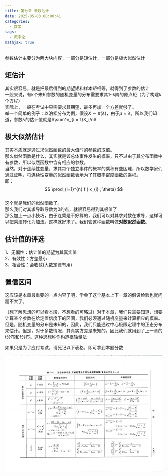 ```yaml
---  
title: 第七章 参数估计  
date: 2025-05-03 08:00:41  
categories:  
  - 数学  
tags:  
  - 概率论  
mathjax: true  
---  
```


参数估计主要分为两大块内容，一部分是矩估计，一部分是极大似然估计  
## 矩估计  
其实很容易，就是把最后得到的期望矩和样本矩相等，就得到了参数的估计  
一般来说，有k个未知参数的随机变量的分布需要求其1~k阶的原点矩（为了构建k个方程）  
实际上，一般在考试中只需要求其期望，最多再加一个方差就够了。  
举一个简单的例子：以泊松分布为例，假设$X\sim \pi({\lambda})$，由于$\mu = \lambda$，所以我们知道，参数$\lambda$的估计值就是$\sum^n_{i = 1}X_i/n$  
## 极大似然估计  
其实本质就是通过求似然函数的最大值时的参数的取值。  
那么似然函数是什么，其实就是该总体事件发生的概率，只不过由于其分布函数中有参数，所以似然函数中含有相应的参数。  
当然，对于连续性变量，求其每个独立事件的概率的乘积有些困难，所以数学家们通过证明，将连续性变量的似然函数表示为了其概率密度函数的乘积。  
即：  
$$  
\prod_{i=1}^{n} f ( x_{i} ; \theta)  
$$  
这个就是我们的似然函数了。  
那么我们对其求导取导数为0的点，就很容易得到其极值了  
那么加上一点小技巧，由于连乘是不好算的，我们可以对其求对数在求导，这样可以把乘法转化为加法。这样就好求了。我们管这种函数叫做**对数似然函数**。  

## 估计值的评选  

1、无偏性：估计值的期望为其真实值  
2、有效性：方差最小  
3、相合性：会收敛(大数定律有用)  

## 置信区间  
这应该是本章最重要的一点内容了吧，学会了这个基本上下一章的假设检验也就问题不大了。  

（想了解思想的可以看本段，不想看的可略过）对于本章，我们只需要知道，想要计算某个参数在给定置信度下的区间，我们必须通过随机变量来计算相应的概率。但是，随机变量的分布是未知的，因此，我们只能通过中心极限定理中的正态分布来估计。但是，对于多数情况，其真实方差是未知的，因此我们就用到了上一章的t分布和f分布。这种思想称作构造枢轴量法  

如果只是为了应付考试，请死记以下表格，即可拿到本题分数  

![图片描述](/IMG/%E5%9B%BE%E7%89%87.png)  